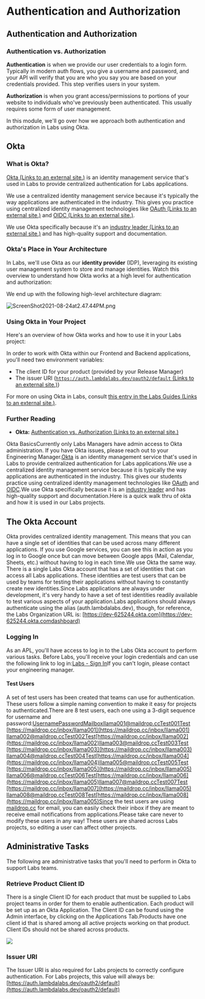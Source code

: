 # Authentication and Authorization

## Authentication and Authorization

### Authentication vs. Authorization

**Authentication** is when we provide our user credentials to a login form. Typically in modern auth flows, you give a username and password, and your API will verify that you are who you say you are based on your credentials provided. This step verifies users in your system.

**Authorization** is when you grant access/permissions to portions of your website to individuals who've previously been authenticated. This usually requires some form of user management.

In this module, we'll go over how we approach both authentication and authorization in Labs using Okta.







## Okta

### **What is Okta?**

[Okta (Links to an external site.)](https://www.okta.com) is an identity management service that's used in Labs to provide centralized authentication for Labs applications.

We use a centralized identity management service because it's typically the way applications are authenticated in the industry. This gives you practice using centralized identity management technologies like [OAuth (Links to an external site.)](https://developer.okta.com/blog/2017/06/21/what-the-heck-is-oauth) and [OIDC (Links to an external site.)](https://openid.net/connect/faq/).

We use Okta specifically because it's an [industry leader (Links to an external site.)](https://www.okta.com/resources/access-management-leader-gartner-magic-quadrant) and has high-quality support and documentation.

### Okta's Place in Your Architecture

In Labs, we'll use Okta as our **identity provider** (IDP), leveraging its existing user management system to store and manage identities. Watch this overview to understand how Okta works at a high level for authentication and authorization:

&#x20;

&#x20;

We end up with the following high-level architecture diagram:

&#x20;

![ScreenShot2021-08-24at2.47.44PM.png](https://lambdaschool.instructure.com/courses/1552/files/388784/preview)

&#x20;

### Using Okta in Your Project

Here's an overview of how Okta works and how to use it in your Labs project:

&#x20;

&#x20;

In order to work with Okta within our Frontend and Backend applications, you'll need two environment variables:

* The client ID for your product (provided by your Release Manager)
* The issuer URI ([`https://auth.lambdalabs.dev/oauth2/default` (Links to an external site.)](https://auth.lambdalabs.dev/oauth2/default))

For more on using Okta in Labs, consult [this entry in the Labs Guides (Links to an external site.)](https://docs.labs.lambdaschool.com/guides/okta/okta-basics).

### Further Reading

* **Okta:** [Authentication vs. Authorization (Links to an external site.)](https://www.okta.com/identity-101/authentication-vs-authorization/)

Okta BasicsCurrently only Labs Managers have admin access to Okta administration. If you have Okta issues, please reach out to your Engineering Manager.​[Okta](https://www.okta.com) is an identity management service that's used in Labs to provide centralized authentication for Labs applications.We use a centralized identity management service because it is typically the way applications are authenticated in the industry. This gives our students practice using centralized identity management technologies like [OAuth](https://developer.okta.com/blog/2017/06/21/what-the-heck-is-oauth) and [OIDC](https://openid.net/connect/faq/).We use Okta specifically because it is an [industry leader](https://www.okta.com/resources/access-management-leader-gartner-magic-quadrant) and has high-quality support and documentation.Here is a quick walk thru of okta and how it is used in our Labs projects.

## The Okta Account <a href="the-okta-account" id="the-okta-account"></a>

Okta provides centralized identity management. This means that you can have a single set of identities that can be used across many different applications. If you use Google services, you can see this in action as you log in to Google once but can move between Google apps (Mail, Calendar, Sheets, etc.) without having to log in each time.We use Okta the same way. There is a single Labs Okta account that has a set of identities that can access all Labs applications. These identities are test users that can be used by teams for testing their applications without having to constantly create new identities.Since Labs applications are always under development, it's very handy to have a set of test identities readily available to test various aspects of your application.Labs applications should always authenticate using the alias (auth.lambdalabs.dev), though, for reference, the Labs Organization URL is: [https://dev-625244.okta.com](https://dev-625244.okta.comdashboard)​

### Logging In <a href="logging-in" id="logging-in"></a>

As an APL, you'll have access to log in to the Labs Okta account to perform various tasks. Before Labs, you'll receive your login credentials and can use the following link to log in:​[Labs - Sign In](https://auth.lambdalabs.dev)​If you can't login, please contact your engineering manager.

#### Test Users <a href="test-users" id="test-users"></a>

A set of test users has been created that teams can use for authentication. These users follow a simple naming convention to make it easy for projects to authenticated.There are 8 test users, each one using a 3-digit sequence for username and password:UsernamePasswordMailboxllama001@maildrop.ccTest001Test​[https://maildrop.cc/inbox/llama001](https://maildrop.cc/inbox/llama001)​llama002@maildrop.ccTest002Test​[https://maildrop.cc/inbox/llama002](https://maildrop.cc/inbox/llama002)​llama003@maildrop.ccTest003Test​[https://maildrop.cc/inbox/llama003](https://maildrop.cc/inbox/llama003)​llama004@maildrop.ccTest004Test​[https://maildrop.cc/inbox/llama004](https://maildrop.cc/inbox/llama004)​llama005@maildrop.ccTest005Test​[https://maildrop.cc/inbox/llama005](https://maildrop.cc/inbox/llama005)​llama006@maildrop.ccTest006Test​[https://maildrop.cc/inbox/llama006](https://maildrop.cc/inbox/llama005)​llama007@maildrop.ccTest007Test​[https://maildrop.cc/inbox/llama007](https://maildrop.cc/inbox/llama005)​llama008@maildrop.ccTest008Test​[https://maildrop.cc/inbox/llama008](https://maildrop.cc/inbox/llama005)​Since the test users are using [maildrop.cc](https://maildrop.cc) for email, you can easily check their inbox if they are meant to receive email notifications from applications.Please take care never to modify these users in any way! These users are shared across Labs projects, so editing a user can affect other projects.

## Administrative Tasks <a href="administrative-tasks" id="administrative-tasks"></a>

The following are administrative tasks that you'll need to perform in Okta to support Labs teams.

### Retrieve Product Client ID <a href="retrieve-product-client-id" id="retrieve-product-client-id"></a>

There is a single Client ID for each product that must be supplied to Labs project teams in order for them to enable authentication. Each product will be set up as an Okta Application. The Client ID can be found using the Admin interface, by clicking on the Applications Tab.Products have one client id that is shared among all active projects working on that product. Client IDs should not be shared across products.

![](https://files.gitbook.com/v0/b/gitbook-28427.appspot.com/o/assets%2F-MFfkpZnSSKK09iKBtrP%2F-MGESC8nTVOTY4CwdraH%2F-MGEVPGS7FUaHy9HAoeR%2Fimage.png?alt=media\&token=a6dc3d4f-174a-49f7-9510-4308b7a92c10)

### Issuer URI <a href="issuer-uri" id="issuer-uri"></a>

The Issuer URI is also required for Labs projects to correctly configure authentication. For Labs projects, this value will always be: [https://auth.lambdalabs.dev/oauth2/default](https://auth.lambdalabs.dev/oauth2/default)​

